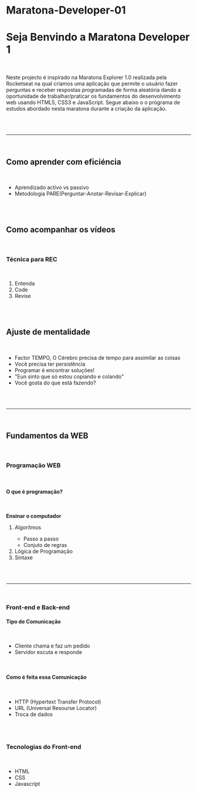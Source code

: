 # Maratona-Developer-01

<h1 style="text-aling:center;">Seja Benvindo a Maratona Developer 1</h1>
<br />
<p>
    Neste projecto é inspirado na Maratona Explorer 1.0 realizada pela Rocketseat na qual criamos uma aplicação que permite o usuário fazer perguntas e receber respostas programadas de forma aleatória dando a oportunidade de trabalhar/praticar os fundamentos do desenvolvimento web usando HTML5, CSS3 e JavaScript. Segue abaixo o o programa de estudos abordado nesta maratona durante a criação da aplicação.
</p>
<br />
<br />
<hr />
<br />
<h2 style="text-aling:center;">Como aprender com eficiéncia</h2>
<br />
<ul>
    <li>Aprendizado activo vs passivo</li>
    <li>Metodologia PARE(Perguntar-Anotar-Revisar-Explicar)</li>
</ul>
<br />
<br />
<h2 style="text-aling:center;">Como acompanhar os vídeos</h2>
<br />
<h3>Técnica para REC</h3>
<br />
<ol>
    <li>Entenda</li>
    <li>Code</li>
    <li>Revise</li>
</ol>
<br />
<br />
<h2 style="text-aling:center;">Ajuste de mentalidade</h2>
<br />
<ul>
    <li>Factor TEMPO, O Cérebro precisa de tempo para assimilar as coisas</li>
    <li>Você precisa ter persistência</li>
    <li>Programar é encontrar soluções!</li>
    <li>"Eun sinto que só estou copiando e colando"</li>
    <li>Você gosta do que está fazendo?</li>
</ul>
<br />
<br />
<hr />
<br />
<h2 style="text-aling:center;">Fundamentos da WEB</h2>
<br />
<h3>Programação WEB</h3>
<br />
<h4>O que é programação?</h4>
<br />
<p>
    <strong>Ensinar o computador</strong>
</p>
<ol>
    <li>Algoritmos</li>
        <ul>
            <li>Passo a passo</li>
            <li>Conjuto de regras</li>
        </ul>
    <li>Lógica de Programação</li>
    <li>Sintaxe</li>    
</ol>
<br />
<br />
<hr>
<br />
<h3>Front-end e Back-end</h3>
<h4>Tipo de Comunicação</h4>
<br />
<ul>
    <li>Cliente chama e faz um pedido</li>
    <li>Servidor escuta e responde</li> 
</ul>
<br />
<h4>Como é feita essa Comunicação</h4>
<br />
<ul>
    <li>HTTP (Hypertext Transfer Protocol)</li>
    <li>URL (Universal Resourse Locator)</li>
    <li>Troca de dados</li>
</ul>
<br />
<br />
<h3>Tecnologias do Front-end</h3>
<br />
<ul>
    <li>HTML</li>
    <li>CSS</li>
    <li>Javascript</li>
</ul>
